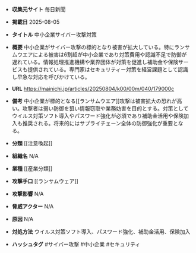 - **収集元サイト**
毎日新聞

- **掲載日**
2025-08-05

- **タイトル**
中小企業サイバー攻撃対策

- **概要**
中小企業がサイバー攻撃の標的となり被害が拡大している。特にランサムウエアによる被害は6割超が中小企業であり対策費用や認識不足で防御が遅れている。情報処理推進機構や業界団体が対策を促進し補助金や保険サービスも提供されている。専門家はセキュリティー対策を経営課題として認識し早急な対応を呼びかけている。

- **URL**
https://mainichi.jp/articles/20250804/k00/00m/040/179000c

- **備考**
中小企業が標的となる[[ランサムウエア]]攻撃は被害拡大の恐れが高い。攻撃者は弱い防御を狙い情報窃取や業務妨害を目的とする。対策としてウイルス対策ソフト導入やパスワード強化が必須であり補助金活用や保険加入も推奨される。将来的にはサプライチェーン全体の防御強化が重要となる。

- **分類**
[[注意喚起]]

- **組織名**
N/A

- **業種**
[[産業分類]]

- **攻撃手口**
[[ランサムウェア]]

- **攻撃影響**
N/A

- **脅威アクター**
N/A

- **原因**
N/A

- **対処方法**
ウイルス対策ソフト導入、パスワード強化、補助金活用、保険加入

- **ハッシュタグ**
#サイバー攻撃 #中小企業 #セキュリティ

